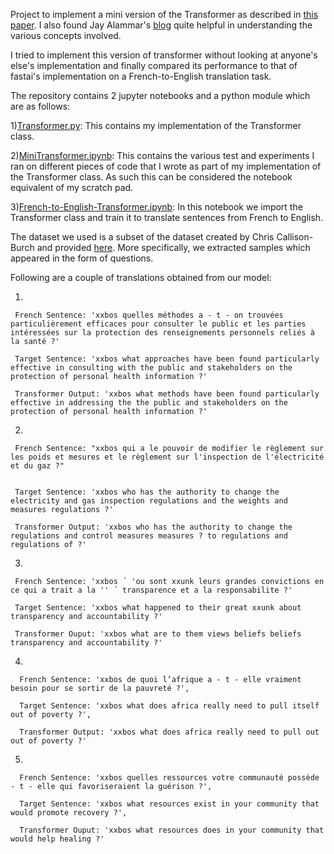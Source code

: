 Project to implement a mini version of the Transformer as described in [this paper](https://arxiv.org/abs/1706.03762). I also found Jay Alammar's [blog](http://jalammar.github.io/illustrated-transformer/) quite helpful in understanding the various concepts involved. 

I tried to implement this version of transformer without looking at anyone's else's implementation and finally compared its performance to that of fastai's implementation on a French-to-English translation task. 

The repository contains 2 jupyter notebooks and a python module which are as follows:
  
  1)[Transformer.py](Transformer.py): This contains my implementation of the Transformer class.
  
  2)[MiniTransformer.ipynb](MiniTransformer.ipynb): This contains the various test and experiments I ran on different pieces of code that I wrote as part of my implementation of the Transformer class. As such this can be considered the notebook equivalent of my scratch pad.

  3)[French-to-English-Transformer.ipynb](French-to-English-Transformer.ipynb): In this notebook we import the Transformer class and train it to translate sentences from French to English. 

The dataset we used is a subset of the dataset created by Chris Callison-Burch and provided [here](http://www.statmt.org/wmt15/translation-task.html). More specifically, we extracted samples which appeared in the form of questions. 

Following are a couple of translations obtained from our model:

1) 

     French Sentence: 'xxbos quelles méthodes a - t - on trouvées particulièrement efficaces pour consulter le public et les parties intéressées sur la protection des renseignements personnels reliés à la santé ?'

     Target Sentence: 'xxbos what approaches have been found particularly effective in consulting with the public and stakeholders on the protection of personal health information ?'

     Transformer Output: 'xxbos what methods have been found particularly effective in addressing the the public and stakeholders on the protection of personal health information ?'


2) 

     French Sentence: "xxbos qui a le pouvoir de modifier le règlement sur les poids et mesures et le règlement sur l'inspection de l'électricité et du gaz ?"

 
     Target Sentence: 'xxbos who has the authority to change the electricity and gas inspection regulations and the weights and measures regulations ?'

     Transformer Output: 'xxbos who has the authority to change the regulations and control measures measures ? to regulations and regulations of ?'

3) 

     French Sentence: 'xxbos ´ 'ou sont xxunk leurs grandes convictions en ce qui a trait a la '' ´ transparence et a la responsabilite ?'
 
     Target Sentence: 'xxbos what happened to their great xxunk about transparency and accountability ?'
 
     Transformer Ouput: 'xxbos what are to them views beliefs beliefs transparency and accountability ?'


 4) 

      French Sentence: 'xxbos de quoi l’afrique a - t - elle vraiment besoin pour se sortir de la pauvreté ?',
 
      Target Sentence: 'xxbos what does africa really need to pull itself out of poverty ?',
 
      Transformer Output: 'xxbos what does africa really need to pull out out of poverty ?'

 5)

      French Sentence: 'xxbos quelles ressources votre communauté possède - t - elle qui favoriseraient la guérison ?',
 
      Target Sentence: 'xxbos what resources exist in your community that would promote recovery ?',

      Transformer Ouput: 'xxbos what resources does in your community that would help healing ?'




